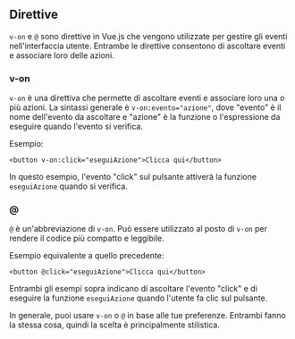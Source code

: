 ## Direttive

`v-on` e `@` sono direttive in Vue.js che vengono utilizzate per gestire gli eventi nell'interfaccia utente. Entrambe le direttive consentono di ascoltare eventi e associare loro delle azioni.

### v-on

`v-on` è una direttiva che permette di ascoltare eventi e associare loro una o più azioni. La sintassi generale è `v-on:evento="azione"`, dove "evento" è il nome dell'evento da ascoltare e "azione" è la funzione o l'espressione da eseguire quando l'evento si verifica.

Esempio:

`<button v-on:click="eseguiAzione">Clicca qui</button>` 

In questo esempio, l'evento "click" sul pulsante attiverà la funzione `eseguiAzione` quando si verifica.

### @

`@` è un'abbreviazione di `v-on`. Può essere utilizzato al posto di `v-on` per rendere il codice più compatto e leggibile.

Esempio equivalente a quello precedente:

`<button @click="eseguiAzione">Clicca qui</button>` 

Entrambi gli esempi sopra indicano di ascoltare l'evento "click" e di eseguire la funzione `eseguiAzione` quando l'utente fa clic sul pulsante.

In generale, puoi usare `v-on` o `@` in base alle tue preferenze. Entrambi fanno la stessa cosa, quindi la scelta è principalmente stilistica.